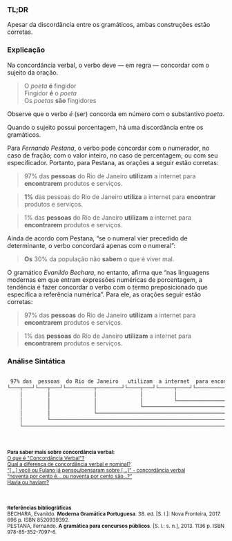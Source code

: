 ### TL;DR

Apesar da discordância entre os gramáticos, ambas construções estão corretas.

### Explicação

Na concordância verbal, o verbo deve — em regra — concordar com o sujeito da oração. 

 > O *poeta* **é** fingidor<br>
 > Fingidor **é** o *poeta*<br>
 > Os *poetas* **são** fingidores

Observe que o verbo *é* (ser) concorda em número com o substantivo *poeta*.

Quando o sujeito possui porcentagem, há uma discordância entre os gramáticos.

Para *Fernando Pestana*, o verbo pode concordar com o numerador, no caso de fração; com o valor inteiro, no caso de percentagem; ou com seu especificador. Portanto, para Pestana, as orações a seguir estão corretas:

 > 97% das **pessoas** do Rio de Janeiro **utilizam** a internet para **encontrarem** produtos e serviços.

<!-- -->

 > **1%** das pessoas do Rio de Janeiro **utiliza** a internet para **encontrar** produtos e serviços.

<!-- -->

 > 1% das **pessoas** do Rio de Janeiro **utilizam** a internet para **encontrarem** produtos e serviços.

Ainda de acordo com Pestana, “se o numeral vier precedido de determinante, o verbo concordará apenas com o numeral”:

 > **Os** 30% da população não **sabem** o que é viver mal.

O gramático *Evanildo Bechara*, no entanto, afirma que “nas linguagens modernas em que entram expressões numéricas de porcentagem, a tendência é fazer concordar o verbo com o termo preposicionado que especifica a referência numérica”. Para ele, as orações seguir estão corretas:

 > 97% das **pessoas** do Rio de Janeiro **utilizam** a internet para **encontrarem** produtos e serviços.

<!-- -->

 > 1% das **pessoas** do Rio de Janeiro **utilizam** a internet para **encontrarem** produtos e serviços.
 
### Análise Sintática

```txt

 97% das  pessoas  do Rio de Janeiro   utilizam  a internet  para encontrarem produtos e serviços
└───┬───┘└───┬───┘└─────────┬────────┘└────┬───┘└─────┬────┘└──────────────────┬──────────────────┘
    │        │              │              │          │                        └───────── Oração Subordinada Adverbial Final
    │        │              │              │          └────────────────────────────────── Objeto Direto
    │        │              │              └───────────────────────────────────────────── Verbo Transitivo Direto
    │        │              └──────────────────────────────────────────────────────────── Adjunto Adnominal
    │        └─────────────────────────────────────────────────────────────────────────── Número do Sujeito
    └──────────────────────────────────────────────────────────────────────────────────── Adjunto Adnominal
```

<br>

<sup>**Para saber mais sobre concordância verbal:**<br>
[O que é "Concordância Verbal"?](https://portuguese.stackexchange.com/q/315/2759)<br>
[Qual a diferença de concordância verbal e nominal?](https://portuguese.stackexchange.com/q/517/2759)<br>
[“[…] você ou Fulano já pensou/pensaram sobre […]” - concordância verbal](https://portuguese.stackexchange.com/questions/2914/voc%c3%aa-ou-fulano-j%c3%a1-pensou-pensaram-sobre-concord%c3%a2ncia-verbal)<br>
[“noventa por cento é… ou noventa por cento são…?”](https://portuguese.stackexchange.com/q/3428/2759)<br>
[Havia ou haviam?](https://portuguese.stackexchange.com/questions/1791/havia-ou-haviam)</sup>

<br>

<sup>**Referências bibliográficas**<br>
BECHARA, Evanildo. **Moderna Gramática Portuguesa**. 38. ed. [S. l.]: Nova Fronteira, 2017. 696 p. ISBN 8520939392.<br>
PESTANA, Fernando. **A gramática para concursos públicos**. [S. l.: s. n.], 2013. 1136 p. ISBN 978-85-352-7097-6.</sup>
